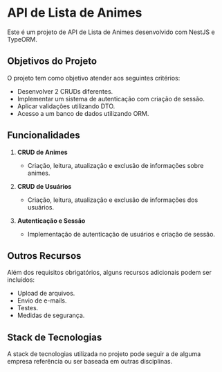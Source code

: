 # API de Lista de Animes

Este é um projeto de API de Lista de Animes desenvolvido com NestJS e TypeORM.

## Objetivos do Projeto

O projeto tem como objetivo atender aos seguintes critérios:

- Desenvolver 2 CRUDs diferentes.
- Implementar um sistema de autenticação com criação de sessão.
- Aplicar validações utilizando DTO.
- Acesso a um banco de dados utilizando ORM.

## Funcionalidades

1. **CRUD de Animes**
   - Criação, leitura, atualização e exclusão de informações sobre animes.

2. **CRUD de Usuários**
   - Criação, leitura, atualização e exclusão de informações dos usuários.

3. **Autenticação e Sessão**
   - Implementação de autenticação de usuários e criação de sessão.

## Outros Recursos

Além dos requisitos obrigatórios, alguns recursos adicionais podem ser incluídos:

- Upload de arquivos.
- Envio de e-mails.
- Testes.
- Medidas de segurança.

## Stack de Tecnologias

A stack de tecnologias utilizada no projeto pode seguir a de alguma empresa referência ou ser baseada em outras disciplinas.


